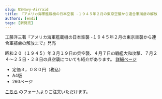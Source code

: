 ```yaml
---
slug: USNavy-Airraid
title: 『アメリカ海軍艦載機の日本空襲 -１９４５年２月の東京空襲から連合軍捕虜の解放まで』発売
authors: [endi]
tags: [新発売]
---
```


工藤洋三著『アメリカ海軍艦載機の日本空襲 -１９４５年２月の東京空襲から連合軍捕虜の解放まで』発売

昭和２０（１９４５）年３月１９日の呉空襲、４月７日の戦艦大和攻撃、７月２４～２５日・２８日の呉空襲についても紹介があります。
[詳細ページ](/docs/others)

- 定価３，０８０円（税込）
- A4版
- 260ページ

[こちら](https://forms.gle/6u5BAaspssEDjGtf8) のフォームよりご注文いただけます。